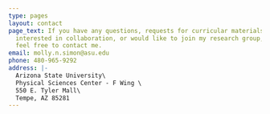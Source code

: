 ```yaml
---
type: pages
layout: contact
page_text: If you have any questions, requests for curricular materials, are
  interested in collaboration, or would like to join my research group, please
  feel free to contact me.
email: molly.n.simon@asu.edu
phone: 480-965-9292
address: |-
  Arizona State University\
  Physical Sciences Center - F Wing \
  550 E. Tyler Mall\
  Tempe, AZ 85281
---
```

